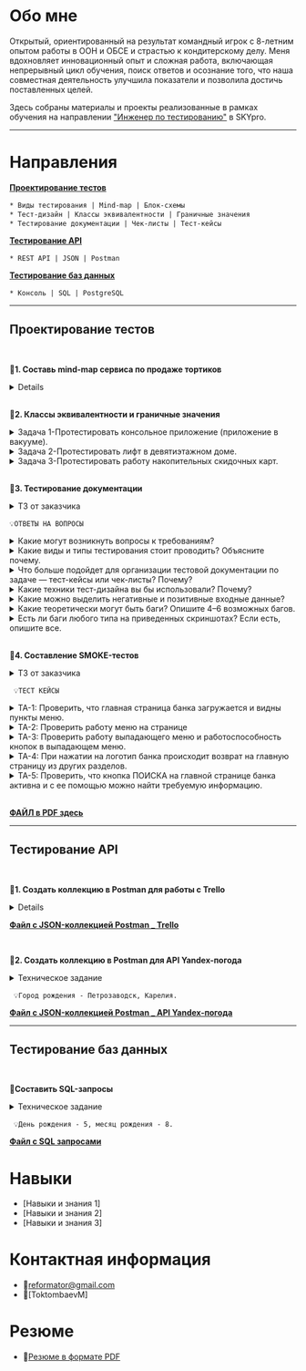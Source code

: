 # Обо мне

Открытый, ориентированный на результат командный игрок с 8-летним опытом работы в ООН и ОБСЕ и страстью к кондитерскому делу. Меня вдохновляет инновационный опыт и сложная работа, включающая непрерывный цикл обучения, поиск ответов и осознание того, что наша совместная деятельность улучшила показатели и позволила достичь поставленных целей.

Здесь собраны материалы и проекты реализованные в рамках обучения на направлении ["Инженер по тестированию"](https://praktikum.yandex.ru/qa-engineer) в SKYpro.


***

# Направления

[**Проектирование тестов**](#test-design)<br>

    * Виды тестирования | Mind-map | Блок-схемы
    * Тест-дизайн | Классы эквивалентности | Граничные значения
    * Тестирование документации | Чек-листы | Тест-кейсы

[**Тестирование API**](#API-testing)<br>

    * REST API | JSON | Postman

[**Тестирование баз данных**](#SQL-testing)<br>

    * Консоль | SQL | PostgreSQL

 
***

  ## <a name="test-design" />Проектирование тестов
  <br>

📄**1. Составь mind-map сервиса по продаже тортиков**

<details>
<summary>Mind map сервиса</summary>

![Mind Map](https://github.com/ToktombaevM/ManasT_QA-portfolio/blob/9e5d1be44f6df16e7393e5b5eda308cdcf9a831e/IMG/Mind%20Map.jpg)

[Mind map в большом разрешении на MIRO](https://miro.com/app/board/uXjVMV_dsEQ=/?share_link_id=605007146557)

</details>
<br>

📄**2. Классы эквивалентности и граничные значения**

<details>
<summary>Задача 1-Протестировать консольное приложение (приложение в вакууме).</summary> <br>

  - Приложение на вход принимает три целых числа, интерпретируемых как длины сторон треугольника.
  - На выходе выводит на экран, является ли этот треугольник равнобедренным или равносторонним.
 
 > Что нужно сделать?
  - Составьте низкоуровневый чек-лист. Обязательно предложите конкретные значения тестовых данных.

   💡 **РЕШЕНИЕ**  
![TASK 1](https://github.com/ToktombaevM/ManasT_QA-portfolio/blob/8cc525406212ae02ac2c38242f5e1e98ae7af35a/IMG/TASK%201.png)

</details>

<details>
<summary>Задача 2-Протестировать лифт в девятиэтажном доме.</summary> <br>
   
 > Что нужно сделать?
  - Составить высокоуровневый чек-лист.

   💡 **РЕШЕНИЕ**  
![TASK 2](https://github.com/ToktombaevM/ManasT_QA-portfolio/blob/af535ce865670662d29930dfd9e36b7c3a8043b5/IMG/TASK%202.png)
</details>

<details>
<summary>Задача 3-Протестировать работу накопительных скидочных карт.</summary> <br>

Автомат принимает накопительные скидочные карты и при своем расчете учитывает количество баллов, по которому начисляет процент скидки:

от 0 до 100 баллов — скидка 1%;
от 100 до 200 баллов — скидка 3%;
от 200 до 500 баллов — скидка 5%;
от 500 баллов — скидка 10%.

 > Что нужно сделать?
  - Составить такой набор тестовых данных для автомата, при котором мы гарантированно будем знать, что в соответствии со своими накопленными баллами покупатель получит верную скидку.

      💡**РЕШЕНИЕ**  
![TASK 3](https://github.com/ToktombaevM/ManasT_QA-portfolio/blob/a2c8c01ce1f208b768d4ce170594de717757919a/IMG/TASK%203.png)
</details> 
<br>

📄**3. Тестирование документации**

<details>
<summary>ТЗ от заказчика</summary> <br>
   
   - Реализовать форму, которая по введенным данным определяет, является ли человек совершеннолетним. <br>
   - Приложение должно быть с архитектурой «клиент — сервер».
</details> 

    💡ОТВЕТЫ НА ВОПРОСЫ

<details>
<summary>Какие могут возникнуть вопросы к требованиям?</summary> <br>

   - Какой **тип данных** должен быть введен в поле определения возраста: текст, дата или число?
   - Если вводимые данные, дата рождения, **в каком формате** поле должно принимать данные: MM.YYYY, YYYY-MM-DD или другой формат?
   - Требуется уточнить **какое значение** считается совершеннолетием? 16 лет, 18 лет, 21 год?
   - Что ответит система, если вводимое значение **не соответствует требованиям** системы?
   - Что произойдет, если клиент несовершеннолетний?
   - Что произойдет, если клиент совершеннолетний?
   </details>
   
<details>
<summary>Какие виды и типы тестирования стоит проводить? Объясните почему.</summary> <br>
   
   - **Smoke тестирование:** Проверить открывается ли поле, принимает ли оно вводимые данные, работает ли кнопка «ОК» или «Далее», чтобы убедиться, в работоспособности поля для продолжения тестирования?
   - **Функциональное тестирование:** требуется проверить, что поле принимает заданные значения, и обрабатывает значения правильно, например определяет, является ли человек совершеннолетним или нет.
   - **Тестирование безопасности:** поле не позволяет ввести невалидные данные, которые могут привести к неправильному определению возраста человека (например, спецсимволы, иероглифы, скобки, кавычки и тд.).
   - **Тестирование производительности:** проверить, как поле работает под нагрузкой. Например, выдержит ли поле, если его будут заполнять и отправлять одновременно с разных клиентских устройств в большом количестве.
 </details>

<details>
<summary>Что больше подойдет для организации тестовой документации по задаче — тест-кейсы или чек-листы? Почему?</summary> <br>
   
   - Так как мы тестируем одно поле ввода, следует использовать чек-лист для охвата большего количества и вариантов проверок.
   - Чит-лист позволит оптимизировать процесс тестирования путем группировки схожих сценариев и инструментов.
   - Тест-кейсы в данном случае будут не эффективны, так как нерационально, тратить много времени на расшифровку одного действия, в то время как можно произвести большее количество проверок по чек-листу за потраченное время.
 </details> 

 <details>
<summary>Какие техники тест-дизайна вы бы использовали? Почему?</summary> <br>

- **Классы эквивалентности** (в зависимости, от того, какое число мы считаем наступлением совершеннолетием. Например, 18 лет). В данном случае классов эквивалентности будет (меньше 0, 0, 1-17, и больше 18)
- **Граничные значения** 16, 17, 19, 20, чтобы проверить правильность обработки вводимой информации.
   </details>

    <details>
<summary>Какие можно выделить негативные и позитивные входные данные?</summary> <br>

| Позитивные проверки | Примеры |
| --- | --- |
| ввод корректных данных в соответствии с документацией (чисел в заданном диапазоне) | 17, 18, 19, 20 |

| Негативные проверки | Примеры |
| --- | ---      |
| пустое поле |   |
| ввод букв | AnГ |
| спецсимволы | ?:%?* |
| ввод отрицательных чисел  | -17 |

   </details>

   <details>
<summary>Какие теоретически могут быть баги? Опишите 4–6 возможных багов.</summary> <br>
      
- Поле ввода данных неактивно, то есть в него нельзя ввести данные.
- При вводе данных не отображаются все данные, либо отображаются некорректно.
- Кнопка «ОК» неактивна, то есть на нее нельзя нажать.
- Кнопка “OK” активна, но ничего не происходит после нажатия на нее.
- Кнопка “OK” активна, но при нажатии обнуляются данные, введенные в поле.
- Кнопка “OK” активна, но при нажатии страница закрывается.
   </details>

<details>
<summary>Есть ли баги любого типа на приведенных скриншотах? Если есть, опишите все.</summary> <br>

![Screenshot dev](https://github.com/ToktombaevM/ManasT_QA-portfolio/blob/59088d98f2217ea753e99f562ead406ae3f9797f/IMG/Screenshot%20dev.png)
      
- Кнопки “ОК” разного размера и цвета
- Грамматически некорректно написано “Вы совершен**ноле**тний” (пишется слитно); Не совершеннолетний (пишется слитно).
- Неверная формулировка. Оба поля должны быть сформулированы в одном стиле, либо обращение, либо вопрос.
- Нет кнопки закрыть всплывающее окно, либо вернуться назад.
   </details><br>

📄**4. Составление SMOKE-тестов**

<details>
<summary>ТЗ от заказчика</summary> <br>
   
   **Выберите тестовую документацию**

- Если ваше полное имя начинается на согласную букву, вам нужно **составить смоук-тест-кейс(ы) - имя: МАНАС.**

**Выберите приложение, по которому будете составлять документацию**

- Главная страница https://www.rosbank.ru/ - **фамилия: Токтомбаев.**
</details> 

     💡ТЕСТ КЕЙСЫ

   <details>
<summary>TA-1: Проверить, что главная страница банка загружается и видны пункты меню.</summary> <br>
      
![TA1](https://github.com/ToktombaevM/ManasT_QA-portfolio/blob/1e8a74990cdbf3a3f8e8b5f2103d968e8ea20a4a/IMG/TA1.png)
   </details>

   <details>
<summary>TA-2: Проверить работу меню на странице</summary> <br>
      
![TA2](https://github.com/ToktombaevM/ManasT_QA-portfolio/blob/f1a2b7514765446fc3f01a988ba12e319ff5d081/IMG/TA2.png)
   </details>

<details>
<summary>TA-3: Проверить работу выпадающего меню и работоспособность кнопок в выпадающем меню.</summary> <br>
      
![TA3](https://github.com/ToktombaevM/ManasT_QA-portfolio/blob/f1a2b7514765446fc3f01a988ba12e319ff5d081/IMG/TA3.png)
   </details>

<details>
<summary>TA-4: При нажатии на логотип банка происходит возврат на главную страницу из других разделов.</summary> <br>
      
![TA3](https://github.com/ToktombaevM/ManasT_QA-portfolio/blob/e9116dac8925a8831fff31ea305113b3777a9607/IMG/TA4.png)
   </details> 

<details>
<summary>TA-5: Проверить, что кнопка ПОИСКА на главной странице банка активна и с ее помощью можно найти требуемую информацию.</summary> <br>
      
![TA3](https://github.com/ToktombaevM/ManasT_QA-portfolio/blob/e9116dac8925a8831fff31ea305113b3777a9607/IMG/TA5.png)
   </details>

<br>

[**ФАЙЛ в PDF здесь**](https://github.com/ToktombaevM/ManasT_QA-portfolio/blob/657afc0b5612227ffa3a489ac8b8279d75744e86/IMG/%D0%A2%D0%B5%D1%81%D1%82-%D0%BA%D0%B5%D0%B9%D1%81%D1%8B%20%D0%B2%20%D1%84%D0%BE%D1%80%D0%BC%D0%B0%D1%82%D0%B5%20PDF.pdf)

***

## <a name="API-testing" />Тестирование API
<br>

📄**1. Создать коллекцию в Postman для работы с Trello** <br>

<details>
<summary>Техническое задание</summary><br>
 
**✅** Доска. Используйте следующие методы:

- [Создание](https://developer.atlassian.com/cloud/trello/rest/api-group-boards/#api-boards-post)
- [Получение](https://developer.atlassian.com/cloud/trello/rest/api-group-boards/#api-boards-id-get)
- [Удаление](https://developer.atlassian.com/cloud/trello/rest/api-group-boards/#api-boards-id-delete)

**✅** Списки. Используйте следующие методы:

- [Создание](https://developer.atlassian.com/cloud/trello/rest/api-group-lists/#api-lists-post)
- [Получение](https://developer.atlassian.com/cloud/trello/rest/api-group-lists/#api-lists-id-get)

**✅** Карточки. Используйте следующие методы:

- [Создание](https://developer.atlassian.com/cloud/trello/rest/api-group-cards/#api-cards-post)
- [Удаление](https://developer.atlassian.com/cloud/trello/rest/api-group-cards/#api-cards-id-delete)
- [Изменение названия](https://developer.atlassian.com/cloud/trello/rest/api-group-cards/#api-cards-id-put) (поле name)
- [Смена списка](https://developer.atlassian.com/cloud/trello/rest/api-group-cards/#api-cards-id-put) (аналогично перетаскиванию из одной колонки в другую — поле idList; для переноса нужно создать еще один список)
- [Получение информации](https://developer.atlassian.com/cloud/trello/rest/api-group-cards/#api-cards-id-get)
- [Добавление комментария к карточке](https://developer.atlassian.com/cloud/trello/rest/api-group-cards/#api-cards-id-actions-comments-post)
</details> 

[**Файл с JSON-коллекцией Postman _ Trello**](https://github.com/ToktombaevM/ManasT_QA-portfolio/blob/c173460abc6f0e9cebd48dea7d92a4e13b732403/IMG/API_HW5_trello.postman_collection.json)

<br>

📄**2. Создать коллекцию в Postman для API Yandex-погода** <br>

<details>
<summary>Техническое задание</summary><br>

   > API «Яндекс Погоды» позволяет получать погодные данные в автоматизированном режиме. Объем предоставляемых данных зависит от выбранного [тарифа доступа](https://yandex.ru/dev/weather/doc/dg/concepts/pricing.html#about).
> 
> 
> Необходимо с помощью Postman протестировать работу метода со следующими параметрами:
> 
> - тариф = Тестовый;
> - lon;
> - lat;
> - язык = русский.
> 
> Долготу и широту (lon, lat) проверьте для следующих городов:
> 
> - город вашего рождения (не забудьте указать это в названии запроса и прописать при сдаче работы);
> - город, в котором находится штаб-квартира «Яндекса»;
> - город, в котором находится штаб-квартира Google.
> 
> Также нужно создать несколько негативных сценариев и убедиться, что при неправильных данных запрос возвращает соответствующий результат.
> 
> **P. S. Для начала работы с методами вам потребуется создать API-ключ на соответствующее приложение.**
> 
> Результат необходимо прикрепить в виде готовой **JSON-коллекции Postman** (не ссылкой на проект, а именно выгрузить файл).
>
</details>

     💡Город рождения - Петрозаводск, Карелия.

   [**Файл с JSON-коллекцией Postman _ API Yandex-погода**](https://github.com/ToktombaevM/ManasT_QA-portfolio/blob/1b5c6f8f9d7a7c85850fe29666551bbb8da209df/IMG/Yandex%20Weather%20API.postman_collection.json)

***

## <a name="SQL-testing" />Тестирование баз данных
<br>

📄**Составить SQL-запросы** <br>

<details>
<summary>Техническое задание</summary><br>
    
    Составьте запросы SQL для ответов на следующие вопросы:
    
    1. **Сколько всего животных у вас** (добавьте в ограничение ваше полное имя)?
    2. Уникальные имена всех кошек, отсортированные по алфавиту. Если вы родились **в нечетный день, то от Я до А - ДЕНЬ РОЖДЕНИЯ - 5.**
        
        > Например:
        > 
        > - у Марины день рождения 4 июля, она делает сортировку от А до Я;
        > - у Егора день рождения 17 января, он делает сортировку от Я до А.
    3. Найти количество животных каждого класса. Вывести количество и имя класса для тех классов, количество животных в которых больше n. Число n — номер месяца вашего рождения **- МЕСЯЦ РОЖДЕНИЯ - 8.**
        
        > Например:
        > 
        > - у Егора день рождения 17 января — для него n = 1 и он добавляет ограничение по количеству животных больше 1.
        > - у Марины день рождения 4 июля — для нее n = 7 и она добавляет ограничение по количеству животных больше 7;
    
    *Результат приложите в виде ответов на вопросы **в формате SQL**, а также напишите день и месяц вашего рождения.*
</details>    

     💡День рождения - 5, месяц рождения - 8.

   [**Файл с SQL запросами**](https://github.com/ToktombaevM/ManasT_QA-portfolio/blob/8345f09d4bdfb9377c59f84476a3ee77541698ee/IMG/SQL%20%D0%B7%D0%B0%D0%BF%D1%80%D0%BE%D1%81_%D1%82%D0%B5%D1%81%D1%82%D0%BE%D0%B2%D0%BE%D0%B5%20%D0%B7%D0%B0%D0%B4%D0%B0%D0%BD%D0%B8%D0%B5_1.sql)


# Навыки

* [Навыки и знания 1]
* [Навыки и знания 2]
* [Навыки и знания 3]

# Контактная информация

* :email:reformator@gmail.com
* :card_index:[ToktombaevM]
  
# Резюме

* 	:page_with_curl:[Резюме в формате PDF](https://github.com/ToktombaevM/ManasT_QA-portfolio/blob/45b5e44b37cc4e2d5322b44d187f6bcf8270cf74/IMG/Toktombaev%20Manas%20Kadyrbekovich-resume%2023_09_2023_final_QA.pdf)

